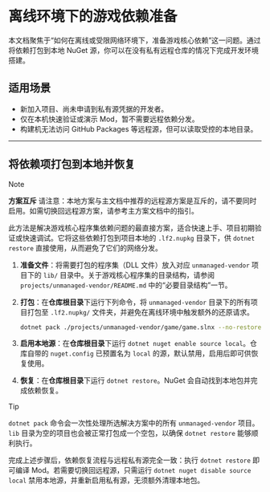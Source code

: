 # 离线环境下的游戏依赖准备

本文档聚焦于“如何在离线或受限网络环境下，准备游戏核心依赖”这一问题。通过将依赖打包到本地 NuGet 源，你可以在没有私有远程仓库的情况下完成开发环境搭建。

## 适用场景

- 新加入项目、尚未申请到私有源凭据的开发者。
- 仅在本机快速验证或演示 Mod，暂不需要远程依赖分发。
- 构建机无法访问 GitHub Packages 等远程源，但可以读取受控的本地目录。

---

## 将依赖项打包到本地并恢复

> [!NOTE]
> **方案互斥**
> 请注意：本地方案与主文档中推荐的远程源方案是互斥的，请不要同时启用。如需切换回远程源方案，请参考主方案文档中的指引。

此方法是解决游戏核心程序集依赖问题的最直接方案，适合快速上手、项目初期验证或快速调试。它将这些依赖打包到项目本地的 `.lf2.nupkg` 目录下，供 `dotnet restore` 直接使用，从而避免了它们的网络分发。

1. **准备文件**：将需要打包的程序集（DLL 文件）放入对应 `unmanaged-vendor` 项目下的 `lib/` 目录中。关于游戏核心程序集的目录结构，请参阅 `projects/unmanaged-vendor/README.md` 中的“必要目录结构”一节。
2. **打包**：在**仓库根目录**下运行下列命令，将 `unmanaged-vendor` 目录下的所有项目打包至 `.lf2.nupkg/` 文件夹，并避免在离线环境中触发额外的还原请求。

   ```bash
   dotnet pack ./projects/unmanaged-vendor/game/game.slnx --no-restore -c Release
   ```
3. **启用本地源**：在**仓库根目录**下运行 `dotnet nuget enable source local`。仓库自带的 `nuget.config` 已预置名为 `local` 的源，默认禁用，启用后即可供恢复使用。
4. **恢复**：在**仓库根目录**下运行 `dotnet restore`。NuGet 会自动找到本地包并完成依赖恢复。

> [!TIP]
> `dotnet pack` 命令会一次性处理所选解决方案中的所有 `unmanaged-vendor` 项目。`lib` 目录为空的项目也会被正常打包成一个空包，以确保 `dotnet restore` 能够顺利执行。

完成上述步骤后，依赖恢复流程与远程私有源完全一致：执行 `dotnet restore` 即可编译 Mod。若需要切换回远程源，只需运行 `dotnet nuget disable source local` 禁用本地源，并重新启用私有源，无须额外清理本地包。
